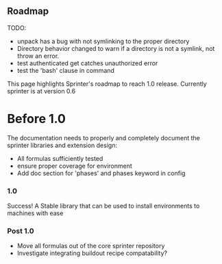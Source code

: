 Roadmap
-------



TODO:
* unpack has a bug with not symlinking to the proper directory
* Directory behavior changed to warn if a directory is not a symlink, not throw an error.
* test authenticated get catches unauthorized error
* test the 'bash' clause in command

This page highlights Sprinter's roadmap to reach 1.0
release. Currently sprinter is at version 0.6

# Before 1.0
The documentation needs to properly and completely document
the sprinter libraries and extension design:

* All formulas sufficiently tested
* ensure proper coverage for environment
* Add doc section for 'phases' and phases keyword in config

### 1.0
Success! A Stable library that can be used to install environments to machines with ease

### Post 1.0
* Move all formulas out of the core sprinter repository
* Investigate integrating buildout recipe compatability?
